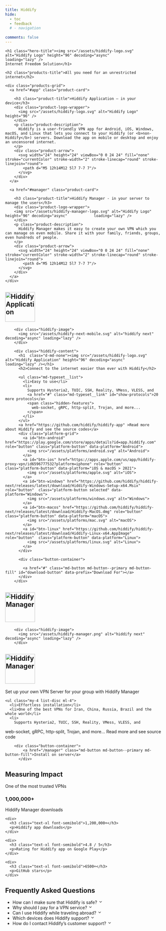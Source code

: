```yaml
---
title: Hiddify
hide:
  - toc
  - feedback
  # - navigation
  
comments: false
---
```


<style>
@media screen and (min-width: 76.1875em) {.md-sidebar{display:none;}}
  .md-content__button {
    display: none;
  }
</style>


  <section class="products-section">

    <h1 class="hero-title"><img src="/assets/hiddify-logo.svg" alt="Hiddify Logo" height="96" decoding="async"            loading="lazy" />
    Internet Freedom Solution</h1>

    <h2 class="products-title">All you need for an unrestricted internet</h2>
    
    <div class="products-grid">
      <a href="#app" class="product-card">
        
        <h3 class="product-title">Hiddify Application – in your device</h3>
        <div class="product-logo-wrapper">
          <img src="/assets/hiddify-logo.svg" alt="Hiddify Logo" height="96" />
        </div>
        <p class="product-description">
          Hiddify is a user-friendly VPN app for Android, iOS, Windows, macOS, and Linux that lets you connect to your Hiddify (or <b>non-Hiddify</b>) servers. Download the app on mobile or desktop and enjoy an uncensored internet.
        </p>
        <div class="product-arrow">
          <svg width="24" height="24" viewBox="0 0 24 24" fill="none" stroke="currentColor" stroke-width="2" stroke-linecap="round" stroke-linejoin="round">
            <path d="M5 12h14M12 5l7 7-7 7"/>
          </svg>
        </div>
      </a>

      <a href="#manager" class="product-card">
        
        <h3 class="product-title">Hiddify Manager - in your server to manage the users</h3>
        <div class="product-logo-wrapper">
        <img src="/assets/hiddify-manager-logo.svg" alt="Hiddify Logo" height="96" decoding="async"            loading="lazy" />
        </div>
        <p class="product-description">
          Hiddify Manager makes it easy to create your own VPN which you can manage on even mobile. Share it with your family, friends, groups, even hundreds of people.
        </p>
        <div class="product-arrow">
          <svg width="24" height="24" viewBox="0 0 24 24" fill="none" stroke="currentColor" stroke-width="2" stroke-linecap="round" stroke-linejoin="round">
            <path d="M5 12h14M12 5l7 7-7 7"/>
          </svg>
        </div>
      </a>
    </div>
  </section>



<section  id="app" class="hiddify-container" >
  <h1  class="d-md-block"><img src="/assets/hiddify-logo.svg" alt="Hiddify Application" height="96" decoding="async"            loading="lazy" /></h1>
    
      
        <div class="hiddify-image">
          <img src="/assets/hiddify-next-mobile.svg" alt="hiddify next" decoding="async" loading="lazy" />
        </div>
        
        <div class="hiddify-content">
          <h1  class="d-md-none"><img src="/assets/hiddify-logo.svg" alt="Hiddify Application" height="96" decoding="async"            loading="lazy" /></h1>
          <h2>Connect to the internet easier than ever with Hiddify</h2>
          
          <ul class="md-typeset__list">
            <li>Easy to use</li>
            <li>
              Supports Hysteria2, TUIC, SSH, Reality, VMess, VLESS, and 
              <a href="#" class="md-typeset__link" id="show-protocols">20 more protocols</a>
              <span class="hidden-features">
                web-socket, gRPC, http-split, Trojan, and more...
              </span>
            </li>
          </ul>
          <a href="https://github.com/hiddify/hiddify-app" >Read more about Hiddify and see the source codes</a>
          <div class="platform-grid">
            <a id="btn-android" href="https://play.google.com/store/apps/details?id=app.hiddify.com" role="button" class="platform-button" data-platform="Android">
              <img src="/assets/platforms/android.svg" alt="Android">
            </a>
            <a id="btn-ios" href="https://apps.apple.com/us/app/hiddify-proxy-vpn/id6596777532?platform=iphone" role="button"  class="platform-button" data-platform="iOS & macOS > 2021">
              <img src="/assets/platforms/apple.svg" alt="iOS">
            </a>
            <a id="btn-windows" href="https://github.com/hiddify/hiddify-next/releases/latest/download/Hiddify-Windows-Setup-x64.Msix" role="button"  class="platform-button selected" data-platform="Windows">
              <img src="/assets/platforms/windows.svg" alt="Windows">
            </a>
            <a id="btn-macos" href="https://github.com/hiddify/hiddify-next/releases/latest/download/Hiddify-MacOS.dmg" role="button"  class="platform-button" data-platform="macOS">
              <img src="/assets/platforms/mac.svg" alt="macOS">
            </a>
            <a id="btn-linux" href="https://github.com/hiddify/hiddify-next/releases/latest/download/Hiddify-Linux-x64.AppImage" role="button"  class="platform-button" data-platform="Linux">
              <img src="/assets/platforms/linux.svg" alt="Linux">
            </a>
          </div>

          <div class="button-container">
            
            <a href="#" class="md-button md-button--primary md-button-fill" id="download-button" data-prefix="Download For"></a>
          </div>
        </div>
      
    
  
</section>


<section id="manager" class="hiddify-container" >
  <h1  class="d-md-block"><img src="/assets/hiddify-manager-logo.svg" alt=" Hiddify Manager" height="96"> </h1>
    
      
        <div class="hiddify-image">
          <img src="/assets/hiddify-manager.png" alt="hiddify next" decoding="async" loading="lazy" />
        </div>

  <div class="hiddify-content">
  <h1  class="d-md-none"><img src="/assets/hiddify-manager-logo.svg" alt=" Hiddify Manager" height="96"> </h1></h1>
    <p>Set up your own VPN Server for your group with Hiddify Manager</p>


    <ul class="my-4 list-disc ml-4">
      <li>Effortless installation</li>
      <li>One of the best VPNs for Iran, China, Russia, Brazil and the whole world</li>
      <li>
        Supports Hysteria2, TUIC, SSH, Reality, VMess, VLESS, and
 <span class="hidden-features">
                web-socket, gRPC, http-split, Trojan, and more...
              </span>      </li>
    </ul>
    <a hred="https://github.com/hiddify/hiddify-manager">Read more and see source code</a>
    
        <div class="button-container">
            <a href="/manager" class="md-button md-button--primary md-button-fill">Install on server</a>
          </div>
  </div>
</section>



<section class="flex flex-col gap-16 justify-center items-center my-40 py-20 text-center text-secondary">
  <div>
    <h2 class="text-center text-2xl font-semibold">Measuring Impact</h2>
    <p class="mt-2">One of the most trusted VPNs</p>
  </div>

  <div class="mt-8 w-full grid grid-cols-1 md:grid-cols-2 lg:grid-cols-4 gap-10">
    <div>
      <h3 class="text-xl font-semibold">1,000,000+</h3>
      <p>Hiddify Manager downloads</p>
    </div>

    <div>
      <h3 class="text-xl font-semibold">1,200,000+</h3>
      <p>Hiddify app downloads</p>
    </div>

    <div>
      <h3 class="text-xl font-semibold">4.8 / 5</h3>
      <p>Rating for Hiddify app on Google Play</p>
    </div>

    <div>
      <h3 class="text-xl font-semibold">6500+</h3>
      <p>GitHub stars</p>
    </div>
  </div>
</section>

<section class="relative my-20 flex flex-col items-center justify-center gap-5 text-secondary">
  <h2 class="text-center text-3xl font-semibold">Frequently Asked Questions</h2>
  <ul class="relative mt-1 w-full max-w-5xl list-none flex-col p-4">
    <li class="disclosure-item mt-4 cursor-pointer rounded-md bg-[#FFFFFF] p-5 text-secondary shadow-md">
      <div class="disclosure-title flex items-center justify-between">
        <span class="title-text text-xl text-gray-800">How can I make sure that Hiddify is safe? </span>
        <svg class="icon" xmlns="http://www.w3.org/2000/svg" width="1em" height="1em" viewBox="0 0 24 24">
          <g fill="none" fill-rule="evenodd">
            <path
              d="M24 0v24H0V0zM12.593 23.258l-.011.002l-.071.035l-.02.004l-.014-.004l-.071-.035c-.01-.004-.019-.001-.024.005l-.004.01l-.017.428l.005.02l.01.013l.104.074l.015.004l.012-.004l.104-.074l.012-.016l.004-.017l-.017-.427c-.002-.01-.009-.017-.017-.018m.265-.113l-.013.002l-.185.093l-.01.01l-.003.011l.018.43l.005.012l.008.007l.201.093c.012.004.023 0 .029-.008l.004-.014l-.034-.614c-.003-.012-.01-.02-.02-.022m-.715.002a.023.023 0 0 0-.027.006l-.006.014l-.034.614c0 .012.007.02.017.024l.015-.002l.201-.093l.01-.008l.004-.011l.017-.43l-.003-.012l-.01-.01z" />
            <path fill="currentColor"
              d="M12.707 15.707a1 1 0 0 1-1.414 0L5.636 10.05A1 1 0 1 1 7.05 8.636l4.95 4.95l4.95-4.95a1 1 0 0 1 1.414 1.414z" />
          </g>
        </svg>
      </div>
      <div class="disclosure-content mt-3 text-lg text-gray-700 text-left" style="display: none">
        Yes, Hiddify is designed to work seamlessly with popular streaming services, ensuring
        you can access region-restricted content without any hassle. Enjoy your favorite shows
        and movies from anywhere in the world
      </div>
    </li>
    <li class="disclosure-item mt-4 cursor-pointer rounded-md bg-[#FFFFFF] p-5 text-secondary shadow-md">
      <div class="disclosure-title flex items-center justify-between">
        <span class="title-text text-xl text-gray-800">Why should I pay for a VPN service?</span>
        <svg class="icon" xmlns="http://www.w3.org/2000/svg" width="1em" height="1em" viewBox="0 0 24 24">
          <g fill="none" fill-rule="evenodd">
            <path
              d="M24 0v24H0V0zM12.593 23.258l-.011.002l-.071.035l-.02.004l-.014-.004l-.071-.035c-.01-.004-.019-.001-.024.005l-.004.01l-.017.428l.005.02l.01.013l.104.074l.015.004l.012-.004l.104-.074l.012-.016l.004-.017l-.017-.427c-.002-.01-.009-.017-.017-.018m.265-.113l-.013.002l-.185.093l-.01.01l-.003.011l.018.43l.005.012l.008.007l.201.093c.012.004.023 0 .029-.008l.004-.014l-.034-.614c-.003-.012-.01-.02-.02-.022m-.715.002a.023.023 0 0 0-.027.006l-.006.014l-.034.614c0 .012.007.02.017.024l.015-.002l.201-.093l.01-.008l.004-.011l.017-.43l-.003-.012l-.01-.01z" />
            <path fill="currentColor"
              d="M12.707 15.707a1 1 0 0 1-1.414 0L5.636 10.05A1 1 0 1 1 7.05 8.636l4.95 4.95l4.95-4.95a1 1 0 0 1 1.414 1.414z" />
          </g>
        </svg>
      </div>
      <div class="disclosure-content mt-3 text-lg text-gray-700 text-left" style="display: none">
        Your privacy is our top priority. Hiddify does not collect or store any personal information, giving you
        peace of mind knowing that your data remains yours and yours alone. No data is ever transferred to Hiddify
        servers, ensuring that your conversations remain confidential.
      </div>
    </li>
    <li class="disclosure-item mt-4 cursor-pointer rounded-md bg-[#FFFFFF] p-5 text-secondary shadow-md">
      <div class="disclosure-title flex items-center justify-between">
        <span class="title-text text-xl text-gray-800">Can I use Hiddify while traveling abroad?</span>
        <svg class="icon" xmlns="http://www.w3.org/2000/svg" width="1em" height="1em" viewBox="0 0 24 24">
          <g fill="none" fill-rule="evenodd">
            <path
              d="M24 0v24H0V0zM12.593 23.258l-.011.002l-.071.035l-.02.004l-.014-.004l-.071-.035c-.01-.004-.019-.001-.024.005l-.004.01l-.017.428l.005.02l.01.013l.104.074l.015.004l.012-.004l.104-.074l.012-.016l.004-.017l-.017-.427c-.002-.01-.009-.017-.017-.018m.265-.113l-.013.002l-.185.093l-.01.01l-.003.011l.018.43l.005.012l.008.007l.201.093c.012.004.023 0 .029-.008l.004-.014l-.034-.614c-.003-.012-.01-.02-.02-.022m-.715.002a.023.023 0 0 0-.027.006l-.006.014l-.034.614c0 .012.007.02.017.024l.015-.002l.201-.093l.01-.008l.004-.011l.017-.43l-.003-.012l-.01-.01z" />
            <path fill="currentColor"
              d="M12.707 15.707a1 1 0 0 1-1.414 0L5.636 10.05A1 1 0 1 1 7.05 8.636l4.95 4.95l4.95-4.95a1 1 0 0 1 1.414 1.414z" />
          </g>
        </svg>
      </div>
      <div class="disclosure-content mt-3 text-lg text-gray-700 text-left" style="display: none">
        Yes, Hiddify is designed to work seamlessly with popular streaming services, ensuring
        you can access region-restricted content without any hassle. Enjoy your favorite shows
        and movies from anywhere in the world
      </div>
    </li>
    <li class="disclosure-item mt-4 cursor-pointer rounded-md bg-[#FFFFFF] p-5 text-secondary shadow-md">
      <div class="disclosure-title flex items-center justify-between">
        <span class="title-text text-xl text-gray-800">Which devices does Hiddify support?</span>
        <svg class="icon" xmlns="http://www.w3.org/2000/svg" width="1em" height="1em" viewBox="0 0 24 24">
          <g fill="none" fill-rule="evenodd">
            <path
              d="M24 0v24H0V0zM12.593 23.258l-.011.002l-.071.035l-.02.004l-.014-.004l-.071-.035c-.01-.004-.019-.001-.024.005l-.004.01l-.017.428l.005.02l.01.013l.104.074l.015.004l.012-.004l.104-.074l.012-.016l.004-.017l-.017-.427c-.002-.01-.009-.017-.017-.018m.265-.113l-.013.002l-.185.093l-.01.01l-.003.011l.018.43l.005.012l.008.007l.201.093c.012.004.023 0 .029-.008l.004-.014l-.034-.614c-.003-.012-.01-.02-.02-.022m-.715.002a.023.023 0 0 0-.027.006l-.006.014l-.034.614c0 .012.007.02.017.024l.015-.002l.201-.093l.01-.008l.004-.011l.017-.43l-.003-.012l-.01-.01z" />
            <path fill="currentColor"
              d="M12.707 15.707a1 1 0 0 1-1.414 0L5.636 10.05A1 1 0 1 1 7.05 8.636l4.95 4.95l4.95-4.95a1 1 0 0 1 1.414 1.414z" />
          </g>
        </svg>
      </div>
      <div class="disclosure-content mt-3 text-lg text-gray-700 text-left" style="display: none">
        Yes, Hiddify is designed to work seamlessly with popular streaming services, ensuring
        you can access region-restricted content without any hassle. Enjoy your favorite shows
        and movies from anywhere in the world
      </div>
    </li>
    <li class="disclosure-item mt-4 cursor-pointer rounded-md bg-[#FFFFFF] p-5 text-secondary shadow-md">
      <div class="disclosure-title flex items-center justify-between">
        <span class="title-text text-xl text-gray-800">How do I contact Hiddify’s customer support?</span>
        <svg class="icon" xmlns="http://www.w3.org/2000/svg" width="1em" height="1em" viewBox="0 0 24 24">
          <g fill="none" fill-rule="evenodd">
            <path
              d="M24 0v24H0V0zM12.593 23.258l-.011.002l-.071.035l-.02.004l-.014-.004l-.071-.035c-.01-.004-.019-.001-.024.005l-.004.01l-.017.428l.005.02l.01.013l.104.074l.015.004l.012-.004l.104-.074l.012-.016l.004-.017l-.017-.427c-.002-.01-.009-.017-.017-.018m.265-.113l-.013.002l-.185.093l-.01.01l-.003.011l.018.43l.005.012l.008.007l.201.093c.012.004.023 0 .029-.008l.004-.014l-.034-.614c-.003-.012-.01-.02-.02-.022m-.715.002a.023.023 0 0 0-.027.006l-.006.014l-.034.614c0 .012.007.02.017.024l.015-.002l.201-.093l.01-.008l.004-.011l.017-.43l-.003-.012l-.01-.01z" />
            <path fill="currentColor"
              d="M12.707 15.707a1 1 0 0 1-1.414 0L5.636 10.05A1 1 0 1 1 7.05 8.636l4.95 4.95l4.95-4.95a1 1 0 0 1 1.414 1.414z" />
          </g>
        </svg>
      </div>
      <div class="disclosure-content mt-3 text-lg text-gray-700 text-left" style="display: none">
        Yes, Hiddify is designed to work seamlessly with popular streaming services, ensuring
        you can access region-restricted content without any hassle. Enjoy your favorite shows
        and movies from anywhere in the world
      </div>
    </li>
  </ul>
</section>



